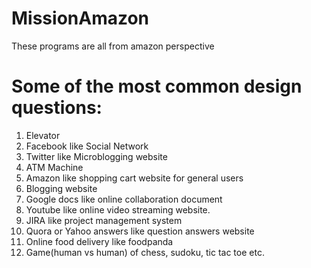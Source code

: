 # MissionAmazon
These programs are all from amazon perspective

# Some of the most common design questions:

1. Elevator
2. Facebook like Social Network
3. Twitter like Microblogging website
4. ATM Machine
5. Amazon like shopping cart website for general users
6. Blogging website
7. Google docs like online collaboration document
8. Youtube like online video streaming website.
9. JIRA like project management system
10. Quora or Yahoo answers like question answers website
11. Online food delivery like foodpanda
12. Game(human vs human) of chess, sudoku, tic tac toe etc.
